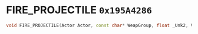 # FIRE_PROJECTILE `0x195A4286`

```cpp
void FIRE_PROJECTILE(Actor Actor, const char* WeapGroup, float _Unk2, Vector3* Origin, Vector3* Target);
```